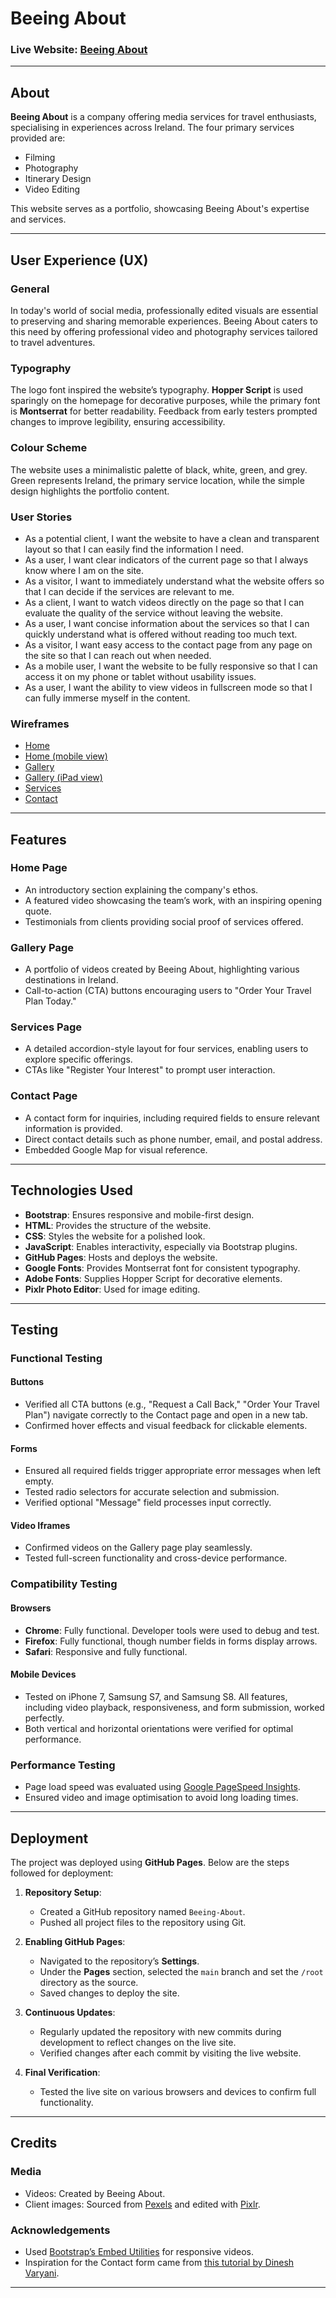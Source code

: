 # Beeing About

### Live Website: [Beeing About](https://bezebee.github.io/Beeing-About/)

---

## About
**Beeing About** is a company offering media services for travel enthusiasts, specialising in experiences across Ireland. The four primary services provided are:  
- Filming  
- Photography  
- Itinerary Design  
- Video Editing  

This website serves as a portfolio, showcasing Beeing About's expertise and services.

---

## User Experience (UX)

### General
In today's world of social media, professionally edited visuals are essential to preserving and sharing memorable experiences. Beeing About caters to this need by offering professional video and photography services tailored to travel adventures.

### Typography
The logo font inspired the website’s typography. **Hopper Script** is used sparingly on the homepage for decorative purposes, while the primary font is **Montserrat** for better readability. Feedback from early testers prompted changes to improve legibility, ensuring accessibility.

### Colour Scheme
The website uses a minimalistic palette of black, white, green, and grey. Green represents Ireland, the primary service location, while the simple design highlights the portfolio content.

### User Stories
- As a potential client, I want the website to have a clean and transparent layout so that I can easily find the information I need.  
- As a user, I want clear indicators of the current page so that I always know where I am on the site.  
- As a visitor, I want to immediately understand what the website offers so that I can decide if the services are relevant to me.  
- As a client, I want to watch videos directly on the page so that I can evaluate the quality of the service without leaving the website.  
- As a user, I want concise information about the services so that I can quickly understand what is offered without reading too much text.  
- As a visitor, I want easy access to the contact page from any page on the site so that I can reach out when needed.  
- As a mobile user, I want the website to be fully responsive so that I can access it on my phone or tablet without usability issues.  
- As a user, I want the ability to view videos in fullscreen mode so that I can fully immerse myself in the content.  

### Wireframes
- [Home](https://kvisit.com/9AE/gtsG)  
- [Home (mobile view)](https://kvisit.com/9AE/g9sG)  
- [Gallery](https://kvisit.com/9AE/hNsG)  
- [Gallery (iPad view)](https://kvisit.com/9AE/hdsG)  
- [Services](https://kvisit.com/9AE/htsG)  
- [Contact](https://kvisit.com/9AE/h9sG)  

---

## Features

### Home Page
- An introductory section explaining the company's ethos.  
- A featured video showcasing the team’s work, with an inspiring opening quote.  
- Testimonials from clients providing social proof of services offered.  

### Gallery Page
- A portfolio of videos created by Beeing About, highlighting various destinations in Ireland.  
- Call-to-action (CTA) buttons encouraging users to "Order Your Travel Plan Today."  

### Services Page
- A detailed accordion-style layout for four services, enabling users to explore specific offerings.  
- CTAs like "Register Your Interest" to prompt user interaction.  

### Contact Page
- A contact form for inquiries, including required fields to ensure relevant information is provided.  
- Direct contact details such as phone number, email, and postal address.  
- Embedded Google Map for visual reference.

---

## Technologies Used
- **Bootstrap**: Ensures responsive and mobile-first design.  
- **HTML**: Provides the structure of the website.  
- **CSS**: Styles the website for a polished look.  
- **JavaScript**: Enables interactivity, especially via Bootstrap plugins.  
- **GitHub Pages**: Hosts and deploys the website.  
- **Google Fonts**: Provides Montserrat font for consistent typography.  
- **Adobe Fonts**: Supplies Hopper Script for decorative elements.  
- **Pixlr Photo Editor**: Used for image editing.

---

## Testing

### Functional Testing
#### Buttons
- Verified all CTA buttons (e.g., "Request a Call Back," "Order Your Travel Plan") navigate correctly to the Contact page and open in a new tab.  
- Confirmed hover effects and visual feedback for clickable elements.

#### Forms
- Ensured all required fields trigger appropriate error messages when left empty.  
- Tested radio selectors for accurate selection and submission.  
- Verified optional "Message" field processes input correctly.

#### Video Iframes
- Confirmed videos on the Gallery page play seamlessly.  
- Tested full-screen functionality and cross-device performance.

### Compatibility Testing
#### Browsers
- **Chrome**: Fully functional. Developer tools were used to debug and test.  
- **Firefox**: Fully functional, though number fields in forms display arrows.  
- **Safari**: Responsive and fully functional.

#### Mobile Devices
- Tested on iPhone 7, Samsung S7, and Samsung S8. All features, including video playback, responsiveness, and form submission, worked perfectly.  
- Both vertical and horizontal orientations were verified for optimal performance.

### Performance Testing
- Page load speed was evaluated using [Google PageSpeed Insights](https://pagespeed.web.dev/).  
- Ensured video and image optimisation to avoid long loading times.

---

## Deployment

The project was deployed using **GitHub Pages**. Below are the steps followed for deployment:

1. **Repository Setup**:  
   - Created a GitHub repository named `Beeing-About`.
   - Pushed all project files to the repository using Git.

2. **Enabling GitHub Pages**:  
   - Navigated to the repository’s **Settings**.  
   - Under the **Pages** section, selected the `main` branch and set the `/root` directory as the source.  
   - Saved changes to deploy the site.

3. **Continuous Updates**:  
   - Regularly updated the repository with new commits during development to reflect changes on the live site.  
   - Verified changes after each commit by visiting the live website.

4. **Final Verification**:  
   - Tested the live site on various browsers and devices to confirm full functionality.

---

## Credits

### Media
- Videos: Created by Beeing About.  
- Client images: Sourced from [Pexels](https://www.pexels.com) and edited with [Pixlr](https://pixlr.com).

### Acknowledgements
- Used [Bootstrap’s Embed Utilities](https://getbootstrap.com/docs/4.4/utilities/embed) for responsive videos.  
- Inspiration for the Contact form came from [this tutorial by Dinesh Varyani](https://www.youtube.com/watch?v=9dL516qYL4w).  

---
